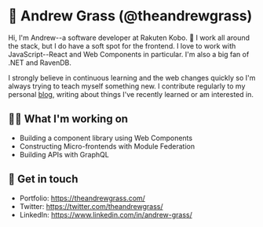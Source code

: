 # 👋 Andrew Grass (@theandrewgrass)
Hi, I'm Andrew--a software developer at Rakuten Kobo. 📕
I work all around the stack, but I do have a soft spot for the frontend. 
I love to work with JavaScript--React and Web Components in particular. I'm also a big fan of .NET and RavenDB.

I strongly believe in continuous learning and the web changes quickly so I'm always trying to teach myself something new.
I contribute regularly to my personal [blog](https://theandrewgrass.com/), writing about things I've recently learned or am interested in.

## 👨‍💻 What I'm working on
- Building a component library using Web Components
- Constructing Micro-frontends with Module Federation
- Building APIs with GraphQL

## 🤝 Get in touch
- Portfolio: https://theandrewgrass.com/
- Twitter: https://twitter.com/theandrewgrass/
- LinkedIn: https://www.linkedin.com/in/andrew-grass/
